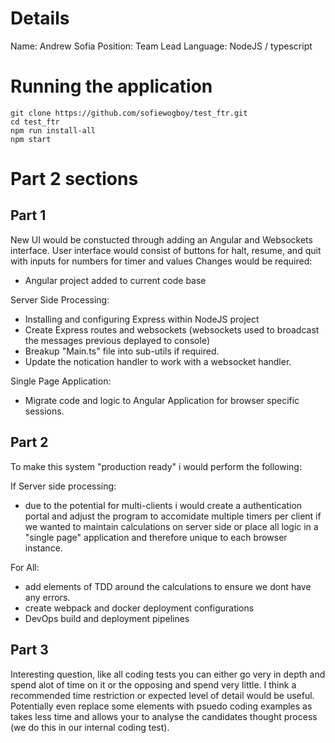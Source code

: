 # Details
Name: Andrew Sofia
Position: Team Lead
Language: NodeJS / typescript

# Running the application
```
git clone https://github.com/sofiewogboy/test_ftr.git
cd test_ftr
npm run install-all
npm start 
```

# Part 2 sections

## Part 1

New UI would be constucted through adding an Angular and Websockets interface.
User interface would consist of buttons for halt, resume, and quit with inputs for numbers for timer and values
Changes would be required:

- Angular project added to current code base

Server Side Processing:
- Installing and configuring Express within NodeJS project
- Create Express routes and websockets (websockets used to broadcast the messages previous deplayed to console)
- Breakup "Main.ts" file into sub-utils if required. 
- Update the notication handler to work with a websocket handler.

Single Page Application:
- Migrate code and logic to Angular Application for browser specific sessions.

## Part 2

To make this system "production ready" i would perform the following:

If Server side processing: 
- due to the potential for multi-clients i would create a authentication portal and adjust the program to accomidate multiple timers per client if we wanted to maintain calculations on server side or place all logic in a "single page" application and therefore unique to each browser instance. 

For All:
- add elements of TDD around the calculations to ensure we dont have any errors. 
- create webpack and docker deployment configurations
- DevOps build and deployment pipelines

## Part 3

Interesting question, like all coding tests you can either go very in depth and spend alot of time on it or the opposing and spend very little. I think a recommended time restriction or expected level of detail would be useful. Potentially even replace some elements with psuedo coding examples as takes less time and allows your to analyse the candidates thought process (we do this in our internal coding test).
